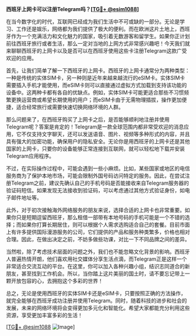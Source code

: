 **西班牙上网卡可以注册Telegram吗？[[TG💪+ @esim1088](https://t.me/s/esim1088)]**

在当今数字化的时代，互联网已经成为我们生活中不可或缺的一部分。无论是学习、工作还是娱乐，网络都为我们提供了极大的便利。而在欧洲这片土地上，西班牙作为一个充满活力和文化魅力的国家，吸引着无数游客和留学生。如果你正计划前往西班牙旅行或者生活，那么一定对当地的上网方式非常感兴趣吧！今天我们就来聊聊西班牙的上网卡以及是否可以在西班牙使用这些卡注册Telegram这款广受欢迎的应用。

首先，让我们简单了解一下西班牙的上网卡。西班牙的上网卡通常分为两种类型：一种是传统的实体SIM卡，另一种则是近年来越来越流行的eSIM卡。实体SIM卡需要插入手机才能使用，而eSIM卡则可以直接通过虚拟方式加载到支持该功能的设备中。这两种卡都有各自的优缺点。例如，实体SIM卡可能更适合那些不习惯频繁更换运营商或希望长期使用的用户；而eSIM卡由于无需物理插拔，操作更加便捷，适合经常旅行或需要快速切换网络环境的人群。

那么问题来了，在西班牙购买了上网卡之后，是否能够顺利地注册并使用Telegram呢？答案是肯定的！Telegram是一款全球范围内都非常受欢迎的消息应用，它不仅支持文字聊天，还可以发送语音、图片、视频等多种形式的内容，并且具有强大的加密功能，确保用户的隐私安全。无论你是用西班牙的上网卡还是其他国家的上网卡，只要你的设备能够正常连接到互联网，就可以轻松地下载并安装Telegram应用程序。

不过，在实际操作过程中，可能会遇到一些小麻烦。比如，某些国家或地区的电信服务商为了保护本地市场，可能会限制外国号码访问特定的服务。因此，在尝试注册Telegram之前，建议先确认自己的手机号码是否能接收来自Telegram服务器的验证码短信。如果发现无法接收到验证码，可以考虑通过其他方式验证身份，如电子邮件地址等。

此外，对于初次接触海外网络服务的朋友来说，选择合适的上网卡也非常重要。如果你只是短期逗留西班牙，那么租借一部带有本地号码的手机可能是一个不错的选择；而如果你打算长期居住，则可以根据个人需求选购适合自己的套餐。目前市面上有许多提供国际漫游服务的公司，它们提供的产品和服务种类繁多，价格也相对合理。因此，在做出决定之前，不妨多做些功课，对比一下不同品牌之间的差异。

当然啦，除了考虑技术层面的问题之外，我们也不能忽略文化背景的影响。西班牙人普遍热情开朗，他们喜欢用社交媒体分享生活点滴，而Telegram正是这样一个非常适合交流互动的平台。在这里，你可以加入各种兴趣小组，结识志同道合的新朋友，甚至找到工作机会。所以，当你踏上这片美丽的国土时，请不要忘记带上一颗开放包容的心，去拥抱这个多彩的世界！

总之，无论是使用西班牙的实体SIM卡还是eSIM卡，只要按照正确的方法操作，就完全能够在西班牙成功注册并使用Telegram。同时，随着科技的进步和社会的发展，未来的网络环境将会变得更加多元化和智能化。希望大家都能充分利用这些资源，享受更加丰富多彩的生活！

[[TG💪+ @esim1088](https://t.me/s/esim1088) ![Image](https://i.postimg.cc/4NQfJmqS/Snipaste-2025-05-13-00-14-12.png)]